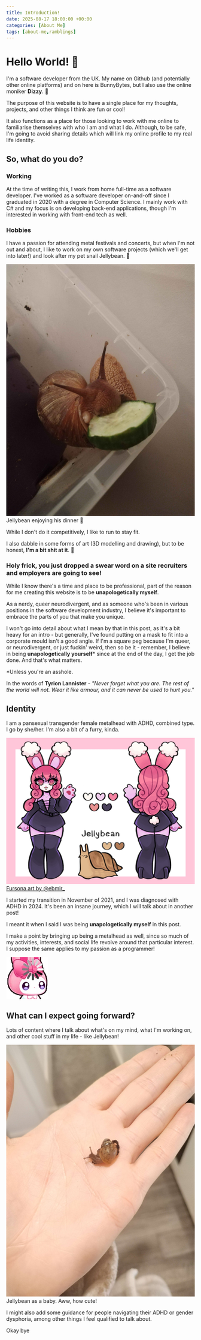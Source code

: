 ```yaml
---
title: Introduction!
date: 2025-08-17 18:00:00 +00:00
categories: [About Me]
tags: [about-me,ramblings]
---
```


# Hello World! 🐇 

I'm a software developer from the UK. My name on Github (and potentially other online platforms) and on here is BunnyBytes, but I also use the online moniker **Dizzy**. 🌸

The purpose of this website is to have a single place for my thoughts, projects, and other things I think are fun or cool!

It also functions as a place for those looking to work with me online to familiarise themselves with who I am and what I do. Although, to be safe, I'm going to avoid sharing details which will link my online profile to my real life identity.

## So, what do you do?

### Working

At the time of writing this, I work from home full-time as a software developer. I've worked as a software developer on-and-off since I graduated in 2020 with a degree in Computer Science. I mainly work with C# and my focus is on developing back-end applications, though I'm interested in working with front-end tech as well.

### Hobbies

I have a passion for attending metal festivals and concerts, but when I'm not out and about, I like to work on my own software projects (which we'll get into later!) and look after my pet snail Jellybean. 🐌

<div class="post-image-small">
  <img src="/assets/img/pics/HeEatTheCumber.jpg" alt="HeEatTheCumber">
  Jellybean enjoying his dinner 🥒
</div>

While I don't do it competitively, I like to run to stay fit. 

I also dabble in some forms of art (3D modelling and drawing), but to be honest, **I'm a bit shit at it**. 💩

### Holy frick, you just dropped a swear word on a site recruiters and employers are going to see!

While I know there's a time and place to be professional, part of the reason for me creating this website is to be **unapologetically myself**.

As a nerdy, queer neurodivergent, and as someone who's been in various positions in the software development industry, I believe it's important to embrace the parts of you that make you unique.

I won't go into detail about what I mean by that in this post, as it's a bit heavy for an intro - but generally, I've found putting on a mask to fit into a corporate mould isn't a good angle. If I'm a square peg because I'm queer, or neurodivergent, or just fuckin' weird, then so be it - remember, I believe in being **unapologetically yourself**\* since at the end of the day, I get the job done. And that's what matters.

\*Unless you're an asshole.

In the words of **Tyrion Lannister** - *"Never forget what you are. The rest of the world will not. Wear it like armour, and it can never be used to hurt you."*

## Identity
I am a pansexual transgender female metalhead with ADHD, combined type. I go by she/her. I'm also a bit of a furry, kinda.

<div class="post-image-medium">
  <img src="/assets/img/pics/Fursona.jpg" alt="Fursona">
  <a href="https://www.instagram.com/ebmir_/">Fursona art by @ebmir_</a>
</div>

I started my transition in November of 2021, and I was diagnosed with ADHD in 2024. It's been an insane journey, which I will talk about in another post!

I meant it when I said I was being **unapologetically myself** in this post.

I make a point by bringing up being a metalhead as well, since so much of my activities, interests, and social life revolve around that particular interest. I suppose the same applies to my passion as a programmer!

<div class="post-image-small">
  <img src="/assets/img/emojis/ribbuny-loading.webp" alt="Ribbuny Loading Emoji">
</div>

## What can I expect going forward?

Lots of content where I talk about what's on my mind, what I'm working on, and other cool stuff in my life - like Jellybean!

<div class="post-image-small">
  <img src="/assets/img/pics/Jellybaby.jpg" alt="Jellybaby">
  Jellybean as a baby. Aww, how cute!
</div>

I might also add some guidance for people navigating their ADHD or gender dysphoria, among other things I feel qualified to talk about.

Okay bye 